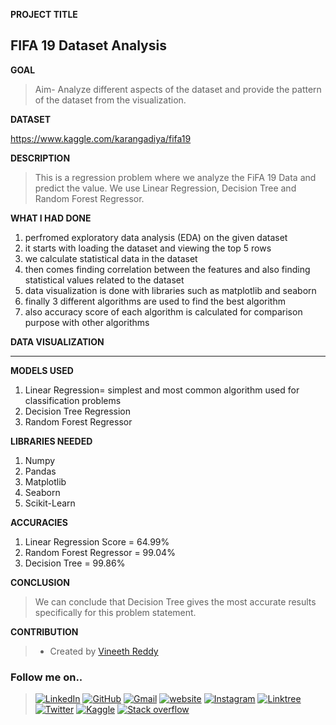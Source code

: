 **PROJECT TITLE**

## FIFA 19 Dataset Analysis

**GOAL**

>Aim- Analyze different aspects of the dataset and provide the pattern of the dataset from the visualization.

**DATASET**

https://www.kaggle.com/karangadiya/fifa19

**DESCRIPTION**

>This is a regression problem where we analyze the FiFA 19 Data and predict the value. We use Linear Regression, Decision Tree  and Random Forest Regressor.

**WHAT I HAD DONE**

1. perfromed exploratory data analysis (EDA) on the given dataset
2. it starts with loading the dataset and viewing the top 5 rows
3. we calculate statistical data in the dataset
4. then comes finding correlation between the features and also finding statistical values related to the dataset
5. data visualization is done with libraries such as matplotlib and seaborn
6. finally 3 different algorithms are used to find the best algorithm 
7. also accuracy score of each algorithm is calculated for comparison purpose with other algorithms

**DATA VISUALIZATION**

-------------------

**MODELS USED**

1. Linear Regression= simplest and most common algorithm used for classification problems
2. Decision Tree Regression
3. Random Forest Regressor


**LIBRARIES NEEDED**

1. Numpy
2. Pandas
3. Matplotlib
4. Seaborn
5. Scikit-Learn

**ACCURACIES**

1. Linear Regression Score = 64.99%
2. Random Forest Regressor = 99.04%
3. Decision Tree  = 99.86%

**CONCLUSION**

>We can conclude that Decision Tree gives the most accurate results specifically for this problem statement.

**CONTRIBUTION**

>- Created by [Vineeth Reddy](https://linktr.ee/vineethreddy1997)

### Follow me on..

>[![LinkedIn](https://img.shields.io/badge/linkedin-%230077B5.svg?style=for-the-badge&logo=linkedin&logoColor=white)](https://www.linkedin.com/in/vineethreddy1997/)
[![GitHub](https://img.shields.io/badge/github-%23121011.svg?style=for-the-badge&logo=github&logoColor=white)](https://github.com/VineethReddy1997)
[![Gmail](https://img.shields.io/badge/Gmail-D14836?style=for-the-badge&logo=gmail&logoColor=white)](mailto:vineethreddywithds@gmail.com)
[![website](https://img.shields.io/badge/website-000000?style=for-the-badge&logo=About.me&logoColor=white)](https://vineethdata.github.io/)
[![Instagram](https://img.shields.io/badge/Instagram-E4405F?style=for-the-badge&logo=instagram&logoColor=white)](https://www.instagram.com/vineeth_reddy_2426/)
[![Linktree](https://img.shields.io/badge/linktree-39E09B?style=for-the-badge&logo=linktree&logoColor=white)](https://linktr.ee/vineethreddy1997)
[![Twitter](https://img.shields.io/badge/Twitter-1DA1F2?style=for-the-badge&logo=twitter&logoColor=white)](https://twitter.com/gangulavineeth1)
[![Kaggle](https://img.shields.io/badge/Kaggle-20BEFF?style=for-the-badge&logo=Kaggle&logoColor=white)](https://www.kaggle.com/vineethreddygangula)
[![Stack overflow](https://img.shields.io/badge/Stack_Overflow-FE7A16?style=for-the-badge&logo=stack-overflow&logoColor=white)](https://stackoverflow.com/users/18168904/vineeth-reddy-gangula)


